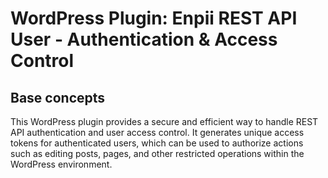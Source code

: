 # WordPress Plugin: Enpii REST API User - Authentication & Access Control
## Base concepts
This WordPress plugin provides a secure and efficient way to handle REST API authentication and user access control. It generates unique access tokens for authenticated users, which can be used to authorize actions such as editing posts, pages, and other restricted operations within the WordPress environment.